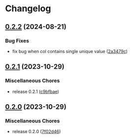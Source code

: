 # Changelog

## [0.2.2](https://github.com/boasvdp/itolparser/compare/v0.2.1...v0.2.2) (2024-08-21)


### Bug Fixes

* fix bug when col contains single unique value ([2a3479c](https://github.com/boasvdp/itolparser/commit/2a3479c743f84d142e8c5e6608d8c205cb096544))

## [0.2.1](https://github.com/boasvdp/itolparser/compare/v0.2.0...v0.2.1) (2023-10-29)


### Miscellaneous Chores

* release 0.2.1 ([c9bfbae](https://github.com/boasvdp/itolparser/commit/c9bfbae145bb228c1242f21089859f4267457a6b))

## [0.2.0](https://github.com/boasvdp/itolparser/compare/0.1.4...v0.2.0) (2023-10-29)


### Miscellaneous Chores

* release 0.2.0 ([7f02d46](https://github.com/boasvdp/itolparser/commit/7f02d465de0d3a5ca515b8a401c00aa3cdb8f232))

